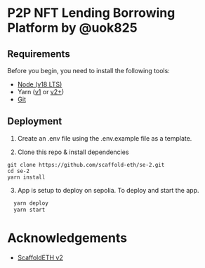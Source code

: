 # P2P NFT Lending Borrowing Platform by @uok825

## Requirements

Before you begin, you need to install the following tools:
- [Node (v18 LTS)](https://nodejs.org/en/download/)
- Yarn ([v1](https://classic.yarnpkg.com/en/docs/install/) or [v2+](https://yarnpkg.com/getting-started/install))
- [Git](https://git-scm.com/downloads)

## Deployment

1. Create an .env file using the .env.example file as a template.

2. Clone this repo & install dependencies

```
git clone https://github.com/scaffold-eth/se-2.git
cd se-2
yarn install
```

3. App is setup to deploy on sepolia. To deploy and start the app.

```bash
  yarn deploy
  yarn start
```

# Acknowledgements

- [ScaffoldETH v2](https://github.com/scaffold-eth/se-2)